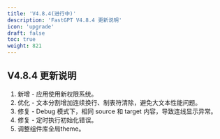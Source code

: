 ```yaml
---
title: 'V4.8.4(进行中)'
description: 'FastGPT V4.8.4 更新说明'
icon: 'upgrade'
draft: false
toc: true
weight: 821
---
```


<!-- ## 升级指南

- fastgpt 镜像 tag 修改成 v4.8.4
- fastgpt-sandbox 镜像 tag 修改成 v4.8.4 (选择性，无变更)
- 商业版镜像 tag 修改成 v4.8.4 -->

## V4.8.4 更新说明

1. 新增 - 应用使用新权限系统。
2. 优化 - 文本分割增加连续换行、制表符清除，避免大文本性能问题。
3. 修复 - Debug 模式下，相同 source 和 target 内容，导致连线显示异常。
4. 修复 - 定时执行初始化错误。
5. 调整组件库全局theme。